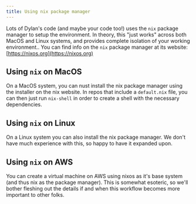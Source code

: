 ```yaml
---
title: Using nix package manager
---
```


Lots of Dylan's code (and maybe your code too!) uses the `nix` package manager to setup the environment. In theory, this "just works" across both MacOS and Linux systems, and provides complete isolation of your working environment.. You can find info on the `nix` package manager at its website:
[https://nixos.org](https://nixos.org)

## Using `nix` on MacOS
On a MacOS system, you can nust install the nix package manager using the installer on the nix website. In repos that include a `default.nix` file, you can then just run `nix-shell` in order to create a shell with the necessary dependencies.

## Using `nix` on Linux
On a Linux system you can also install the nix package manager. We don't have much experience with this, so happy to have it expanded upon.

## Using `nix` on AWS
You can create a virtual machine on AWS using nixos as it's base system (and thus nix as the package manager). This is somewhat esoteric, so we'll bother fleshing out the details if and when this workflow becomes more important to other folks.

